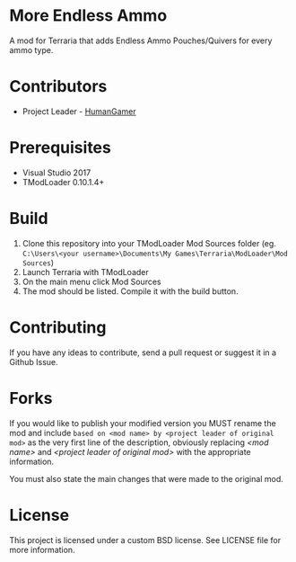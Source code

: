 # More Endless Ammo
A mod for Terraria that adds Endless Ammo Pouches/Quivers for every ammo type.

# Contributors
* Project Leader - [HumanGamer](https://github.com/HumanGamer)

# Prerequisites
* Visual Studio 2017
* TModLoader 0.10.1.4+

# Build
1. Clone this repository into your TModLoader Mod Sources folder (eg. ``C:\Users\<your username>\Documents\My Games\Terraria\ModLoader\Mod Sources``)
2. Launch Terraria with TModLoader
3. On the main menu click Mod Sources
4. The mod should be listed. Compile it with the build button.

# Contributing
If you have any ideas to contribute, send a pull request or suggest it in a Github Issue.

# Forks

If you would like to publish your modified version you MUST rename the mod and
include ``based on <mod name> by <project leader of original mod>`` as the very first line of the
description, obviously replacing *\<mod name\>* and *\<project leader of original mod\>* with the appropriate
information.

You must also state the main changes that were made to the original mod.

# License
This project is licensed under a custom BSD license. See LICENSE file for more information.
